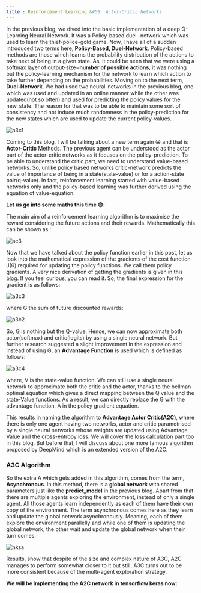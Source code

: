 ```yaml
---
title : Reinforcement Learning &#58; Actor-Critic Networks
---
```


In the previous blog, we dived into the basic implementation of a deep Q-Learning Neural Network. It was a Policy-based duel- network which was used to learn the thief-police-gold game. Now, I have all of a sudden introduced two terms here, **Policy-Based, Duel-Network**. Policy-based methods are those which learns the probability distribution of the actions to take next of  being in a given state. As, it could be seen that we were using a softmax layer of output-size=**number of possible actions**, it was nothing but the policy-learning mechanism for the network to learn which action to take further depending on the probabilities. Moving on to the next term, **Duel-Network**. We had used two neural-networks in the previous blog, one which was used and updated in an online manner while the other was updated(not so often) and used for predicting the policy values for the new_state. The reason for that was to be able to maintain some sort of consistency and not induce much randomness in the poilcy-prediction for the new states which are used to update the current policy-values. 

![a3c1](https://www.mdpi.com/sensors/sensors-19-01547/article_deploy/html/images/sensors-19-01547-g002.png)


Coming to this blog, I will be talking about a new term again 😀 and that is **Actor-Critic** Methods. The previous agent can be understood as the actor part of the actor-critic networks as it focuses on the policy-prediction. To be able to understand the critic part, we need to understand value-based networks. So, unlike policy based networks critic-network predicts the value of importance of being in a state(state-value) or for a action-state pair(q-value). In fact, reinforcement learning started with value-based networks  only and the policy-based learning was further derived using the equation of value-equation. 

**Let us go into some maths this time 😊:**

The main aim of a reinforcement learning algorithm is to maximise the reward considering the future actions and their rewards.
Mathematically this can be shown as :

![ac3](https://miro.medium.com/max/1338/1*evUko5QpAcvv-83xw0DP-g.jpeg)

Now that we have talked about the policy function earlier in this post, let us look into the mathematical expression of the gradients of the cost function J(θ) required for updating the policy functions. We call them policy gradients. A very nice derivation of getting the gradients is given in this [blog](https://medium.com/@thechrisyoon/deriving-policy-gradients-and-implementing-reinforce-f887949bd63). If you feel curious, you can read it. So, the final expression for the gradient is as follows:

![a3c3](https://1.bp.blogspot.com/-j0ublUid7NQ/XeQDR333PCI/AAAAAAAAQFg/Y8g0syT7d4EN4fEajGS6D6iLUlTHY_vfwCLcBGAsYHQ/s1600/policy_gradient.png)


where G the sum of future discounted rewards:

![a3c2](https://1.bp.blogspot.com/-yXBlO5xrLEs/XeP_1BGNcXI/AAAAAAAAQFU/Q-7a7WqiN3IcCcxGixfRCI8huLQEXGvbgCLcBGAsYHQ/s1600/G_dis.png)

So, G is nothing but the Q-value. Hence, we can now approximate both actor(softmax) and critic(logits) by using a single neural network. But further research suggested a slight improvement in the expression and instead of using G, an **Advantage Function** is used which is defined as follows:

![a3c4](https://miro.medium.com/max/2184/1*GjirmHTNdxHgo1Z8iQjDbg.png)

where, V is the state-value function. We can still use a single neural network to approximate both the critic and the actor, thanks to the bellman optimal equation which gives a direct mapping between the Q value and the state-Value functions. As a result, we can directly replace the G with the advantage function, A in the policy gradient equation.

This results in naming the algorithm to **Advantage Actor Critic(A2C)**, where there is only one agent having two networks, actor and critic parametrised by a single neural networks whose weights are updated using  Advantage Value and the cross-entropy loss. We will cover the loss calculation part too in this blog. But before that, I will discuss about one more famous algorithm proposed by DeepMind which is an extended version of the A2C.



### A3C Algorithm
So the extra A which gets added in this algorithm, comes from the term, **Asynchronous**. In this method, there is a **global network** with shared parameters just like the **predict_model** in the previous blog. Apart from that there are multiple agents exploring the environment, instead of only a single agent. All those agents learn independently as each of them have their own copy of the environment. The term asynchronous comes here as they learn and update the global network asynchronously. Meaning, each of them explore the environment parallelly and while one of them is updating the global network, the other wait and update the global network when their turn comes.

![nksa](https://miro.medium.com/max/2784/1*YtnGhtSAMnnHSL8PvS7t_w.png)

Results, show that despite of the size and complex nature of A3C, A2C manages to perform somewhat closer to it but still, A3C turns out to be more consistent because of the multi-agent exploration strategy.


**We will be implementing the A2C network in tensorflow keras now:**













